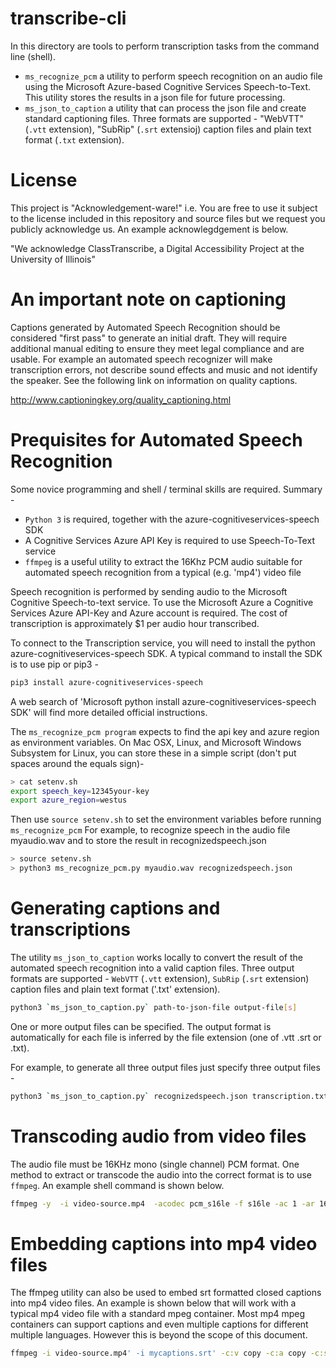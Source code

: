 # transcribe-cli

In this directory are tools to perform transcription tasks from the command line (shell).

* `ms_recognize_pcm` a utility to perform speech recognition on an audio file using the Microsoft Azure-based Cognitive Services Speech-to-Text. This utility stores the results in a json file for future processing. 
* `ms_json_to_caption` a utility that can process the json file and create standard captioning files. Three formats are supported - "WebVTT" (`.vtt` extension), "SubRip" (`.srt` extensioj) caption files and plain text format (`.txt` extension).

# License

This project is "Acknowledgement-ware!" i.e. You are free to use it subject to the license included in this repository and source files but we request you publicly acknowledge us. An example acknowlegdgement is below.

"We acknowledge ClassTranscribe, a Digital Accessibility Project at the University of Illinois"

# An important note on captioning

Captions generated by Automated Speech Recognition should be considered "first pass" to generate an initial draft. They will require additional manual editing to ensure they meet legal compliance  and are usable. For example an automated speech recognizer will make transcription errors, not describe sound effects and music and not identify the speaker. See the following link on information on quality captions.

http://www.captioningkey.org/quality_captioning.html

# Prequisites for Automated Speech Recognition

Some novice programming and shell / terminal skills are required. Summary -

* `Python 3` is required, together with the azure-cognitiveservices-speech SDK
* A Cognitive Services Azure API Key is required to use Speech-To-Text service
* `ffmpeg` is a useful utility to  extract the 16Khz PCM audio suitable for automated speech recognition from a typical (e.g. 'mp4') video file 

Speech recognition is performed by sending audio to the Microsoft Cognitive Speech-to-text service.
To use the Microsoft Azure a Cognitive Services Azure API-Key and Azure account is required. The cost of transcription is approximately $1 per audio hour transcribed.

To connect to the Transcription service, you will need to install the python azure-cognitiveservices-speech SDK. A typical command to install the SDK is to use pip or pip3 -

```sh
pip3 install azure-cognitiveservices-speech
```

A web search of 'Microsoft python install azure-cognitiveservices-speech SDK' will find more detailed official instructions.

The `ms_recognize_pcm program` expects to find the api key and azure region as environment variables. On Mac OSX, Linux, and Microsoft Windows Subsystem for Linux, you can store these in a simple script (don't put spaces around the equals sign)-

```sh
> cat setenv.sh
export speech_key=12345your-key
export azure_region=westus
```

Then use `source setenv.sh` to set the environment variables before running `ms_recognize_pcm` 
For example, to recognize speech in the audio file myaudio.wav and to store the result in recognizedspeech.json

```sh
> source setenv.sh
> python3 ms_recognize_pcm.py myaudio.wav recognizedspeech.json
```

# Generating captions and transcriptions

The utility `ms_json_to_caption` works locally to convert the result of the automated speech recognition into a valid caption files.
Three output formats are supported - `WebVTT` (`.vtt` extension), `SubRip` (`.srt` extension) caption files and plain text format ('.txt' extension).

```sh
python3 `ms_json_to_caption.py` path-to-json-file output-file[s]
```

One or more output files can be specified. The output format is automatically for each file is inferred by the file extension (one of .vtt .srt or .txt).

For example, to generate all three output files just specify three output files -

```sh
python3 `ms_json_to_caption.py` recognizedspeech.json transcription.txt captions.vtt captions.srt
```
 
# Transcoding audio from video files

The audio file must be 16KHz mono (single channel) PCM format. One method to extract or transcode the audio into the correct format is to use `ffmpeg`. An example shell command is shown below.

```sh
ffmpeg -y  -i video-source.mp4  -acodec pcm_s16le -f s16le -ac 1 -ar 16000 audio-output.wav
```

# Embedding captions into mp4 video files

The ffmpeg utility can also be used to embed srt formatted closed captions into mp4 video files. An example is shown below that will work with a typical mp4 video file with a standard mpeg container. Most mp4 mpeg containers can support captions and even multiple captions for different multiple languages. However this is beyond the scope of this document.

```sh
ffmpeg -i video-source.mp4' -i mycaptions.srt' -c:v copy -c:a copy -c:s mov_text  video-with-captions.mp4
```
